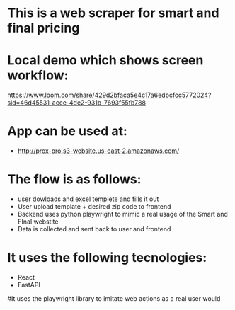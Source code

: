 # This is a web scraper for smart and final pricing

# Local demo which shows screen workflow:
https://www.loom.com/share/429d2bfaca5e4c17a6edbcfcc5772024?sid=46d45531-acce-4de2-931b-7693f55fb788

# App can be used at:
* http://prox-pro.s3-website.us-east-2.amazonaws.com/
  
# The flow is as follows:
* user dowloads and excel templete and fills it out
* User upload template + desired zip code to frontend
* Backend uses python playwright to mimic a real usage of the Smart and FInal webstite
* Data is collected and sent back to user and frontend


# It uses the following tecnologies:
* React
* FastAPI

#It uses the playwright library to imitate web actions as a real user would

 
